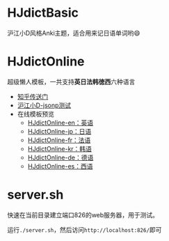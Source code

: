 # HJdictBasic

沪江小D风格Anki主题，适合用来记日语单词哟:smile:

# HJdictOnline

超级懒人模板，一共支持**英日法韩徳西**六种语言

- [知乎传送门](https://zhuanlan.zhihu.com/p/24902283)
- [沪江小D-jsonp测试](http://ecator.github.io/anki-theme-hjbasic/)
- 在线模板预览
	- [HJdictOnline-en：英语](http://ecator.github.io/anki-theme-hjbasic/en.html)
	- [HJdictOnline-jp：日语](http://ecator.github.io/anki-theme-hjbasic/jp.html)
	- [HJdictOnline-fr：法语](http://ecator.github.io/anki-theme-hjbasic/fr.html)
	- [HJdictOnline-kr：韩语](http://ecator.github.io/anki-theme-hjbasic/kr.html)
	- [HJdictOnline-de：德语](http://ecator.github.io/anki-theme-hjbasic/de.html)
	- [HJdictOnline-es：西语](http://ecator.github.io/anki-theme-hjbasic/es.html)

# server.sh

快速在当前目录建立端口826的web服务器，用于测试。

运行`./server.sh`，然后访问`http://localhost:826/`即可